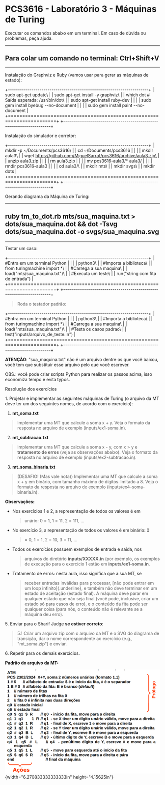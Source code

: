 # PCS3616 - Laboratório 3 - Máquinas de Turing

Executar os comandos abaixo em um terminal. Em caso de dúvida ou
problemas, peça ajuda.

  -----------------------------------------------------------------------
  **Para colar um comando no terminal: Ctrl+Shift+V**
  -----------------------------------------------------------------------

  -----------------------------------------------------------------------

Instalação do Graphviz e Ruby (vamos usar para gerar as máquinas de
estado):

+-----------------------------------------------------------------------+
| sudo apt-get update\                                                  |
| sudo apt-get install -y graphviz\                                     |
| which dot \# Saída esperada: /usr/bin/dot\                            |
| sudo apt-get install ruby-dev                                         |
|                                                                       |
| sudo gem install byebug \--no-document                                |
|                                                                       |
| sudo gem install paint \--no-document                                 |
+=======================================================================+
+-----------------------------------------------------------------------+

Instalação do simulador e corretor:

+-----------------------------------------------------------------------+
| mkdir -p \~/Documents/pcs3616\                                        |
| cd \~/Documents/pcs3616                                               |
|                                                                       |
| mkdir aula3\                                                          |
| wget https://github.com/MiguelSarraf/pcs3616/archive/aula3.zip\       |
| unzip aula3.zip                                                       |
|                                                                       |
| rm aula3.zip                                                          |
|                                                                       |
| mv pcs3616-aula3/\* aula3/                                            |
|                                                                       |
| rmdir pcs3616-aula3                                                   |
|                                                                       |
| cd aula3/\                                                            |
| mkdir mts\                                                            |
| mkdir svgs\                                                           |
| mkdir dots                                                            |
+=======================================================================+
+-----------------------------------------------------------------------+

Gerando diagrama da Máquina de Turing:

  -----------------------------------------------------------------------
  ruby tm_to_dot.rb mts/sua_maquina.txt \> dots/sua_maquina.dot && dot
  -Tsvg dots/sua_maquina.dot -o svgs/sua_maquina.svg
  -----------------------------------------------------------------------

  -----------------------------------------------------------------------

Testar um caso:

+-----------------------------------------------------------------------+
| #Entra em um terminal Python                                          |
|                                                                       |
| python3\                                                              |
| #Importa a biblioteca\                                                |
| from turingmachine import \*\                                         |
| #Carrega a sua maquina\                                               |
| load(\"mts/sua_maquina.txt\")\                                        |
| #Executa um teste\                                                    |
| run(\"string com fita de entrada\")                                   |
+=======================================================================+
+-----------------------------------------------------------------------+

> Roda o testador padrão:

+-----------------------------------------------------------------------+
| #Entra em um terminal Python                                          |
|                                                                       |
| python3\                                                              |
| #Importa a biblioteca\                                                |
| from turingmachine import \*\                                         |
| #Carrega a sua maquina\                                               |
| load(\"mts/sua_maquina.txt\")\                                        |
| #Testa os casos padrao\                                               |
| test(\"inputs/arquivo_de_teste.in\")                                  |
+=======================================================================+
+-----------------------------------------------------------------------+

**ATENÇÃO**: "sua_maquina.txt" não é um arquivo dentre os que você
baixou, você tem que substituir esse arquivo pelo que você escrever.

OBS.: você pode criar scripts Python para realizar os passos acima, isso
economiza tempo e evita typos.

Resolução dos exercícios

1\. Projetar e implementar as seguintes máquinas de Turing (o arquivo da
MT deve ter um dos seguintes nomes, de acordo com o exercício):

1)  **mt_soma.txt**

> Implementar uma MT que calcule a soma x + y. Veja o formato da
> resposta no arquivo de exemplo (inputs/ex1-soma.in).

2)  **mt_subtracao.txt**

> Implementar uma MT que calcule a soma x - y, com x \> y e **tratamento
> de erros** (veja as observações abaixo). Veja o formato da resposta no
> arquivo de exemplo (inputs/ex2-subtracao.in).

3)  **mt_soma_binaria.txt**

> (DESAFIO! (Mas vale nota)) Implementar uma MT que calcule a soma x + y
> em binário, com tamanho máximo de dígitos limitado a 8. Veja o formato
> da resposta no arquivo de exemplo (inputs/ex4-soma-binaria.in).

**Observações:**

-   Nos exercícios 1 e 2, a representação de todos os valores é em
    > unário: 0 = 1, 1 = 11, 2 = 111, \...

-   No exercício 3, a representação de todos os valores é em binário: 0
    > = 0, 1 = 1, 2 = 10, 3 = 11, ...

-   Todos os exercícios possuem exemplos de entrada e saída, nos
    > arquivos do diretório **inputs/XXXXX.in** (por exemplo, os
    > exemplos de execução para o exercício 1 estão em
    > **inputs/ex1-soma.in**.

-   Tratamento de erros: nesta aula, isso significa que a sua MT, se
    > receber entradas inválidas para processar, [não pode entrar em um
    > loop infinito]{.underline}, e também não deve terminar em um
    > estado de aceitação (estado final). A máquina deve parar em
    > qualquer estado que não seja final (você pode, inclusive, criar um
    > estado só para casos de erro), e o conteúdo da fita pode ser
    > qualquer coisa (para nós, o conteúdo não é relevante se a máquina
    > deu erro).

5\. Enviar para o Sharif Judge **se estiver correto**:

> 5.1 Criar um arquivo zip com o arquivo da MT e o SVG do diagrama de
> transição, dar o nome correspondente ao exercício (e.g.,
> \"mt_soma.zip\") e enviar.

6\. Repetir para os demais exercícios.

**Padrão do arquivo da MT:**

![](./media/image1.png){width="6.270833333333333in" height="4.15625in"}
